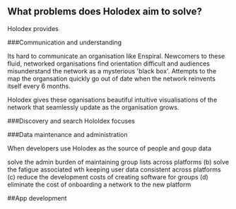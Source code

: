 ## What problems does Holodex aim to solve?

Holodex provides 

###Communication and understanding

Its hard to communicate an organisation like Enspiral. Newcomers to these fluid, networked organisations find orientation difficult and audiences misunderstand the network as a mysterious 'black box'. Attempts to the map the organsation quickly go out of date when the network reinvents itself every 6 months.

Holodex gives these oganisations beautiful intuitive visualisations of the network that seamlessly update as the organisation grows. 

###Discovery and search
Hololdex focuses



###Data maintenance and administration

When developers use Holodex as the source of people and goup data 

solve the admin burden of maintaining group lists across platforms (b) solve the fatigue associated wth keeping user data consistent across platforms (c) reduce the development costs of creating software for groups (d) eliminate the cost of onboarding a network to the new platform

##App development
